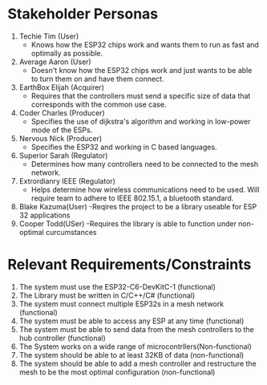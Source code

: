Stakeholder Personas
==================================
1. Techie Tim (User)
     - Knows how the ESP32 chips work and wants them to run as fast and optimally as possible.
2. Average Aaron (User)
     - Doesn't know how the ESP32 chips work and just wants to be able to turn them on and have them connect.
3. EarthBox Elijah (Acquirer)
     - Requires that the controllers must send a specific size of data that corresponds with the common use case.
4. Coder Charles (Producer)
     - Specifies the use of dijkstra's algorithm and working in low-power mode of the ESPs.
5. Nervous Nick (Producer) 
     - Specifies the ESP32 and working in C based languages.
6. Superior Sarah (Regulator)
     - Determines how many controllers need to be connected to the mesh network.
7. Extrordianry IEEE (Regulator)
     - Helps determine how wireless communications need to be used. Will require team to adhere to IEEE 802.15.1, a bluetooth standard.
8. Blake Kazuma(User)
     -Reqires the project to be a library useable for ESP 32 applications
9. Cooper Todd(USer)
     -Requires the library is able to function under non-optimal curcumstances
   
Relevant Requirements/Constraints
=====================================
1. The system must use the ESP32-C6-DevKitC-1 (functional)
2. The Library must be written in C/C++/C# (functional)
3. The system must connect multiple ESP32s in a mesh network (functional)
4. The system must be able to access any ESP at any time (functional)
5. The system must be able to send data from the mesh controllers to the hub controller (functional)
6. The System works on a wide range of microcontrllers(Non-functional)
7. The system should be able to at least 32KB of data (non-functional)
8. The system should be able to add a mesh controller and restructure the mesh to be the most optimal configuration (non-functional)
